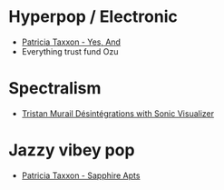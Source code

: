 # Hyperpop / Electronic 
- [Patricia Taxxon - Yes, And](https://www.youtube.com/watch?v=OU9vzwosBCk)
- Everything trust fund Ozu 

# Spectralism
- [Tristan Murail Désintégrations with Sonic Visualizer](https://www.youtube.com/watch?v=4basuUUatf8)

# Jazzy vibey pop
- [Patricia Taxxon - Sapphire Apts](https://www.youtube.com/watch?v=yG8t_oLJPpM)

